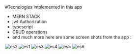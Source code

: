 #Tecnologies implemented in this app 
- MERN STACK
- jwt Authorization
- typescript
- CRUD operations
- and much more
  here are some screen shots from the app :

![es2](https://github.com/user-attachments/assets/543ce7f0-6408-43ab-aeb6-d38eac58f891)
![es1](https://github.com/user-attachments/assets/40b3bb18-d505-49c9-a083-7128813178ff)
![es3](https://github.com/user-attachments/assets/fe1d0d90-d51f-4764-8589-3bbbb0bfc112)
![es4](https://github.com/user-attachments/assets/bb023c3c-3cce-47c5-bbb2-e751362f4aeb)
![es5](https://github.com/user-attachments/assets/949f676f-cb96-4760-9a2c-80da2901e7af)
![es6](https://github.com/user-attachments/assets/971eea0e-42eb-4520-9cd9-b3c924dca1e2)








